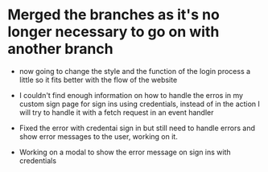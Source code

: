 # Merged the branches as it's no longer necessary to go on with another branch 

* now going to change the style and the function of the login process a little so it fits better with the flow of the website

* I couldn't find enough information on how to handle the erros in my custom sign page for sign ins using credentials, instead of in the action I will try to handle it with a fetch request in an event handler 

* Fixed the error with credentai sign in but still need to handle errors and show error messages to the user, working on it.

* Working on a modal to show the error message on sign ins with credentials